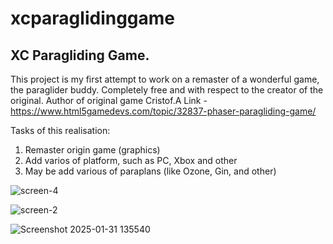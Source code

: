 # xcparaglidinggame
XC Paragliding Game.
------------------------
This project is my first attempt to work on a remaster of a wonderful game, the paraglider buddy. Completely free and with respect to the creator of the original.
Author of original game Cristof.A
Link - https://www.html5gamedevs.com/topic/32837-phaser-paragliding-game/ 

Tasks of this realisation:
1. Remaster origin game (graphics)
2. Add varios of platform, such as PC, Xbox and other
3. May be add various of paraplans (like Ozone, Gin, and other)
   
![screen-4](https://github.com/user-attachments/assets/50aa01e5-3617-4932-ab01-0100307bab64)

![screen-2](https://github.com/user-attachments/assets/ceff759a-1eca-4ce7-aced-056484c79ee5)

![Screenshot 2025-01-31 135540](https://github.com/user-attachments/assets/1d42d85e-dd08-44a6-964c-99200509c10a)
